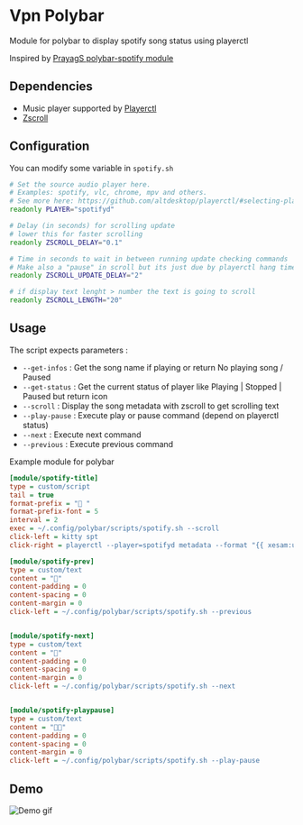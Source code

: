 # Vpn Polybar

Module for polybar to display spotify song status using playerctl

Inspired by [PrayagS polybar-spotify module](https://github.com/PrayagS/polybar-spotify)
## Dependencies
- Music player supported by [Playerctl](https://github.com/altdesktop/playerctl/#selecting-players-to-control)
- [Zscroll](https://github.com/noctuid/zscroll)

## Configuration

You can modify some variable in `spotify.sh`

```sh
# Set the source audio player here.
# Examples: spotify, vlc, chrome, mpv and others.
# See more here: https://github.com/altdesktop/playerctl/#selecting-players-to-control
readonly PLAYER="spotifyd"

# Delay (in seconds) for scrolling update
# lower this for faster scrolling
readonly ZSCROLL_DELAY="0.1"

# Time in seconds to wait in between running update checking commands
# Make also a "pause" in scroll but its just due by playerctl hang time to get informations
readonly ZSCROLL_UPDATE_DELAY="2"

# if display text lenght > number the text is going to scroll
readonly ZSCROLL_LENGTH="20"
```

## Usage

The script expects parameters :
 - `--get-infos` : Get the song name if playing or return No playing song / Paused
 - `--get-status` : Get the current status of player like Playing | Stopped | Paused but return icon
 - `--scroll` : Display the song metadata with zscroll to get scrolling text
 - `--play-pause` : Execute play or pause command (depend on playerctl status)
 - `--next` : Execute next command
 - `--previous` : Execute previous command


Example module for polybar

```ini
[module/spotify-title]
type = custom/script
tail = true
format-prefix = " "
format-prefix-font = 5
interval = 2
exec = ~/.config/polybar/scripts/spotify.sh --scroll
click-left = kitty spt
click-right = playerctl --player=spotifyd metadata --format "{{ xesam:url }}" | xclip -selection clipboard

[module/spotify-prev]
type = custom/text
content = ""
content-padding = 0
content-spacing = 0
content-margin = 0
click-left = ~/.config/polybar/scripts/spotify.sh --previous


[module/spotify-next]
type = custom/text
content = ""
content-padding = 0
content-spacing = 0
content-margin = 0
click-left = ~/.config/polybar/scripts/spotify.sh --next


[module/spotify-playpause]
type = custom/text
content = ""
content-padding = 0
content-spacing = 0
content-margin = 0
click-left = ~/.config/polybar/scripts/spotify.sh --play-pause
```

## Demo
![Demo gif](./.assets/demo.gif)